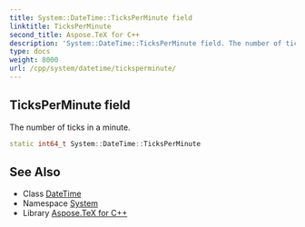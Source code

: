 ```yaml
---
title: System::DateTime::TicksPerMinute field
linktitle: TicksPerMinute
second_title: Aspose.TeX for C++
description: 'System::DateTime::TicksPerMinute field. The number of ticks in a minute in C++.'
type: docs
weight: 8000
url: /cpp/system/datetime/ticksperminute/
---
```

## TicksPerMinute field


The number of ticks in a minute.

```cpp
static int64_t System::DateTime::TicksPerMinute
```

## See Also

* Class [DateTime](../)
* Namespace [System](../../)
* Library [Aspose.TeX for C++](../../../)
